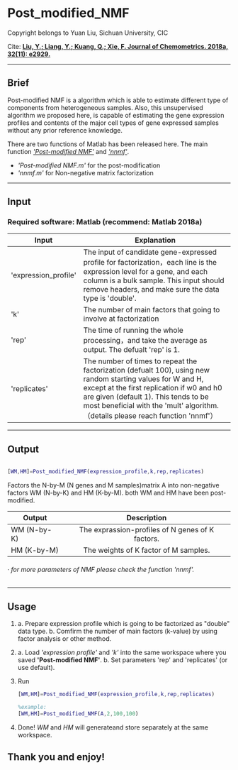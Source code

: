 # Post_modified_NMF

Copyright belongs to Yuan Liu, Sichuan University, CIC

Cite: [**Liu, Y.; Liang, Y.; Kuang, Q.; Xie, F. Journal of Chemometrics. 2018a, 32(11): e2929.**](https://onlinelibrary.wiley.com/doi/abs/10.1002/cem.2929)

---


## Brief

Post-modified NMF is a algorithm which is able to estimate different type of components from heterogeneous samples.
Also, this unsupervised algorithm we proposed here, is capable of estimating the gene expression profiles and contents of the major cell types of gene expressed samples without any prior reference knowledge.


There are two functions of Matlab has been released here. The main function [*'Post-modified NMF'*](https://github.com/annlyuan/Post_modified_NMF/blob/master/Post_modified_NMF.m) and [*'nnmf'*](https://github.com/annlyuan/Post_modified_NMF/blob/master/nnmf.m). 

* *'Post-modified NMF.m'* for the post-modification
* *'nnmf.m'* for Non-negative matrix factorization

---


## Input

### Required software: Matlab (recommend: Matlab 2018a)

|Input|Explanation|
|---------|------------------|
|'expression_profile'|The input of candidate gene-expressed profile for factorization，each line is the expression level for a gene, and each column is a bulk sample. This input should remove headers, and make sure the data type is 'double'. |
|'k'|The number of main factors that going to involve at factorization|
|'rep'|The time of running the whole processing，and take the average as output. The defualt 'rep' is 1.|
|'replicates'|The number of times to repeat the factorization (defualt 100), using new random starting values for W and H, except at the first replication if w0 and h0 are given (default 1). This tends to be most beneficial with the 'mult' algorithm.（details please reach function 'nnmf'）|


---


## Output

```matlab

[WM,HM]=Post_modified_NMF(expression_profile,k,rep,replicates)

```

Factors the N-by-M (N genes and M samples)matrix A into non-negative factors
WM (N-by-K) and HM (K-by-M). both WM and HM have been post-modified.


|Output|Description|
|------|:-----------:|
|WM (N-by-K)|The exprassion-profiles of N genes of K factors.
|HM (K-by-M)|The weights of K factor of M samples. 

###### · for more parameters of NMF please check the function 'nnmf'.


---


## Usage 


1. a. Prepare expression profile which is going to be factorized as "double" data type.
   b. Comfirm the number of main factors (k-value) by using factor analysis or other method.
   
2. a. Load *'expression profile'* and *'k'* into the same workspace where you saved **'Post-modified NMF'**.
   b. Set parameters 'rep' and 'replicates' (or use default).
   
3. Run 
   ```matlab
   [WM,HM]=Post_modified_NMF(expression_profile,k,rep,replicates)
   
   %example:
   [WM,HM]=Post_modified_NMF(A,2,100,100)
   ```
4. Done! *WM* and *HM* will generateand store separately at the same workspace.



## Thank you and enjoy!
